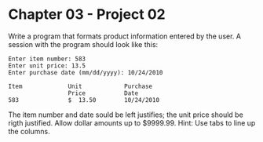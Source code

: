 # Chapter 03 - Project 02

Write a program that formats product information entered by the user. A session with the program should look like this:  

```
Enter item number: 583
Enter unit price: 13.5
Enter purchase date (mm/dd/yyyy): 10/24/2010

Item             Unit            Purchase
                 Price           Date
583              $  13.50        10/24/2010
```

The item number and date sould be left justifies; the unit price should be rigth justified. Allow dollar amounts up to $9999.99. Hint: Use tabs to line up the columns.  
